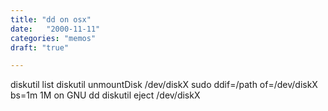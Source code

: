 ```yaml
---
title: "dd on osx"
date:   "2000-11-11"
categories: "memos"
draft: "true"

---
```


diskutil list
diskutil unmountDisk /dev/diskX
sudo ddif=/path of=/dev/diskX bs=1m
1M on GNU dd
diskutil eject /dev/diskX
